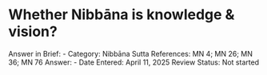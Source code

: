 # Whether Nibbāna is knowledge & vision?

Answer in Brief: -
 Category: Nibbāna
Sutta References: MN 4; MN 26; MN 36; MN 76
Answer: -
Date Entered: April 11, 2025
Review Status: Not started